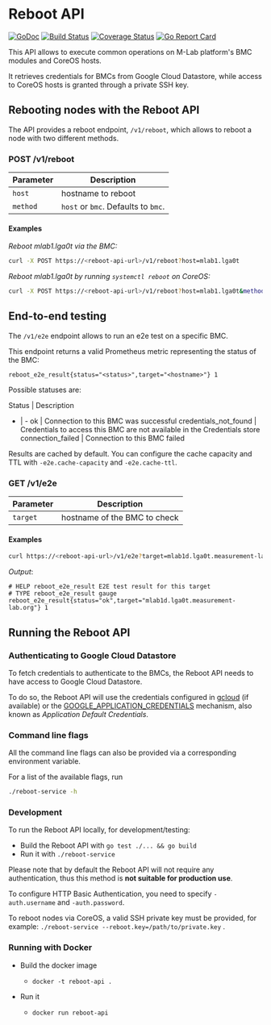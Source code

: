 # Reboot API

[![GoDoc](https://godoc.org/github.com/m-lab/reboot-service?status.svg)](https://godoc.org/github.com/m-lab/reboot-service) [![Build Status](https://travis-ci.org/m-lab/reboot-service.svg?branch=master)](https://travis-ci.org/m-lab/reboot-service) [![Coverage Status](https://coveralls.io/repos/github/m-lab/reboot-service/badge.svg?branch=master)](https://coveralls.io/github/m-lab/reboot-service?branch=master) [![Go Report Card](https://goreportcard.com/badge/github.com/m-lab/reboot-service)](https://goreportcard.com/report/github.com/m-lab/reboot-service)

This API allows to execute common operations on M-Lab platform's BMC
modules and CoreOS hosts.

It retrieves credentials for BMCs from Google Cloud Datastore, while access to
CoreOS hosts is granted through a private SSH key.

## Rebooting nodes with the Reboot API

The API provides a reboot endpoint, `/v1/reboot`, which allows to reboot a node with two different methods.

### POST /v1/reboot

Parameter         | Description
------------------| ----------------
`host`            | hostname to reboot
`method`          | `host` or `bmc`. Defaults to `bmc`.

#### Examples

*Reboot mlab1.lga0t via the BMC:*

```bash
curl -X POST https://<reboot-api-url>/v1/reboot?host=mlab1.lga0t
```

*Reboot mlab1.lga0t by running `systemctl reboot` on CoreOS:*

```bash
curl -X POST https://<reboot-api-url>/v1/reboot?host=mlab1.lga0t&method=host
```

## End-to-end testing 

The `/v1/e2e` endpoint allows to run an e2e test on a specific BMC.

This endpoint returns a valid Prometheus metric representing the status of the BMC:

```reboot_e2e_result{status="<status>",target="<hostname>"} 1```

Possible statuses are:

Status         | Description
- | -
ok | Connection to this BMC was successful
credentials_not_found | Credentials to access this BMC are not available in the Credentials store
connection_failed | Connection to this BMC failed

Results are cached by default. You can configure the cache capacity and TTL with `-e2e.cache-capacity` and `-e2e.cache-ttl`.

### GET /v1/e2e

Parameter         | Description
------------------| ----------------
`target`          | hostname of the BMC to check


#### Examples

```bash
curl https://<reboot-api-url>/v1/e2e?target=mlab1d.lga0t.measurement-lab.org
```

*Output*:
```
# HELP reboot_e2e_result E2E test result for this target
# TYPE reboot_e2e_result gauge
reboot_e2e_result{status="ok",target="mlab1d.lga0t.measurement-lab.org"} 1
```

## Running the Reboot API

### Authenticating to Google Cloud Datastore

To fetch credentials to authenticate to the BMCs, the Reboot API needs to have
access to Google Cloud Datastore.

To do so, the Reboot API will use the credentials configured in
[gcloud](https://cloud.google.com/sdk/gcloud/reference/auth/login)
(if available) or the [GOOGLE_APPLICATION_CREDENTIALS](https://cloud.google.com/docs/authentication/production) mechanism,
also known as *Application Default Credentials*.

### Command line flags

All the command line flags can also be provided via a corresponding environment variable.

For a list of the available flags, run

```bash
./reboot-service -h
```

### Development

To run the Reboot API locally, for development/testing:

- Build the Reboot API with  `go test ./... && go build`
- Run it with `./reboot-service`

Please note that by default the Reboot API will not require any authentication,
thus this method is **not suitable for production use**.

To configure HTTP Basic Authentication, you need to specify `-auth.username` and
`-auth.password`.

To reboot nodes via CoreOS, a valid SSH private key must be provided,
for example: `./reboot-service --reboot.key=/path/to/private.key` .

### Running with Docker

- Build the docker image
  - `docker -t reboot-api .`

- Run it
  - `docker run reboot-api`
